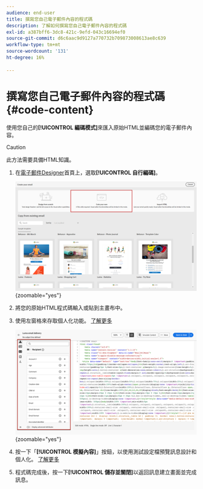 ```yaml
---
audience: end-user
title: 撰寫您自己電子郵件內容的程式碼
description: 了解如何撰寫您自己電子郵件內容的程式碼
exl-id: a387bff6-3dc8-421c-9efd-043c16694ef0
source-git-commit: d6c6aac9d9127a770732b709873008613ae8c639
workflow-type: tm+mt
source-wordcount: '131'
ht-degree: 16%

---
```


# 撰寫您自己電子郵件內容的程式碼 {#code-content}

使用您自己的&#x200B;**[!UICONTROL 編碼模式]**&#x200B;來匯入原始HTML並編碼您的電子郵件內容。

>[!CAUTION]
>
>此方法需要具備HTML知識。

1. 在[電子郵件Designer](get-started-email-designer.md)首頁上，選取&#x200B;**[!UICONTROL 自行編碼]**。

   ![在電子郵件Designer首頁中顯示「自行編碼」選項的熒幕擷圖](assets/code-your-own.png){zoomable="yes"}

1. 將您的原始HTML程式碼輸入或貼到主畫布中。

1. 使用左窗格來存取個人化功能。 [了解更多](../personalization/gs-personalization.md)

   ![在左窗格中顯示具有個人化選項的程式碼編輯器的熒幕擷圖](assets/code-editor-personalization.png){zoomable="yes"}

1. 按一下「**[!UICONTROL 模擬內容]**」按鈕，以使用測試設定檔預覽訊息設計和個人化。 [了解更多](../preview-test/preview-test.md)

1. 程式碼完成後，按一下&#x200B;**[!UICONTROL 儲存並關閉]**&#x200B;以返回訊息建立畫面並完成訊息。